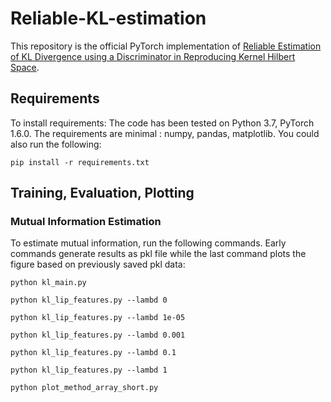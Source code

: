 # Reliable-KL-estimation

This repository is the official PyTorch implementation of [Reliable Estimation of KL Divergence using a Discriminator in Reproducing Kernel Hilbert Space](https://papers.nips.cc/paper/2021/file/54a367d629152b720749e187b3eaa11b-Paper.pdf). 
<!---
>📋  Optional: include a graphic explaining your approach/main result, bibtex entry, link to demos, blog posts and tutorials
--->
## Requirements

To install requirements:
The code has been tested on Python 3.7, PyTorch 1.6.0. The requirements are minimal : numpy, pandas, matplotlib. You could also run the following:
```setup
pip install -r requirements.txt
```
<!---
[comment]: #  Describe how to set up the environment, e.g. pip/conda/docker commands, download datasets, etc...
--->
## Training, Evaluation, Plotting
### Mutual Information Estimation
To estimate mutual information, run the following commands. Early commands generate results as pkl file while the last 
command plots the figure based on previously saved pkl data:

```train
python kl_main.py
```

```train
python kl_lip_features.py --lambd 0
```
```train
python kl_lip_features.py --lambd 1e-05
```
```train
python kl_lip_features.py --lambd 0.001
```
```train
python kl_lip_features.py --lambd 0.1
```
```train
python kl_lip_features.py --lambd 1
```
```train
python plot_method_array_short.py
```
<!---
>📋  Describe how to train the models, with example commands on how to train the models in your paper, including the full training procedure and appropriate hyperparameters.

## Evaluation

To evaluate my model on ImageNet, run:

```eval
python eval.py --model-file mymodel.pth --benchmark imagenet
```

>📋  Describe how to evaluate the trained models on benchmarks reported in the paper, give commands that produce the results (section below).

## Pre-trained Models

You can download pretrained models here:

- [My awesome model](https://drive.google.com/mymodel.pth) trained on ImageNet using parameters x,y,z. 

>📋  Give a link to where/how the pretrained models can be downloaded and how they were trained (if applicable).  Alternatively you can have an additional column in your results table with a link to the models.

## Results

Our model achieves the following performance on :

### [Image Classification on ImageNet](https://paperswithcode.com/sota/image-classification-on-imagenet)

| Model name         | Top 1 Accuracy  | Top 5 Accuracy |
| ------------------ |---------------- | -------------- |
| My awesome model   |     85%         |      95%       |

>📋  Include a table of results from your paper, and link back to the leaderboard for clarity and context. If your main result is a figure, include that figure and link to the command or notebook to reproduce it. 


## Contributing

>📋  Pick a licence and describe how to contribute to your code repository. 
--->